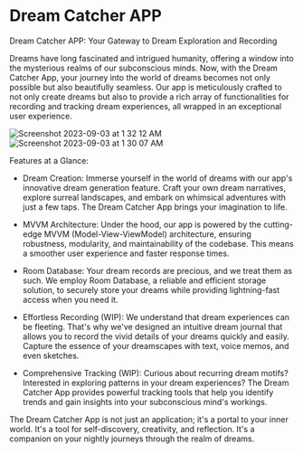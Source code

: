 # Dream Catcher APP
Dream Catcher APP: Your Gateway to Dream Exploration and Recording

Dreams have long fascinated and intrigued humanity, offering a window into the mysterious realms of our subconscious minds. Now, with the Dream Catcher App, your journey into the world of dreams becomes not only possible but also beautifully seamless. Our app is meticulously crafted to not only create dreams but also to provide a rich array of functionalities for recording and tracking dream experiences, all wrapped in an exceptional user experience.

![Screenshot 2023-09-03 at 1 32 12 AM](https://github.com/YuanMaSa/DreamCatcher/assets/23623748/aa230fc1-a4ad-477a-82ab-4b32ef91656a)
![Screenshot 2023-09-03 at 1 30 07 AM](https://github.com/YuanMaSa/DreamCatcher/assets/23623748/1b90f425-ec8f-4557-9ab0-ed27d248af8d)


Features at a Glance:

- Dream Creation: Immerse yourself in the world of dreams with our app's innovative dream generation feature. Craft your own dream narratives, explore surreal landscapes, and embark on whimsical adventures with just a few taps. The Dream Catcher App brings your imagination to life.

- MVVM Architecture: Under the hood, our app is powered by the cutting-edge MVVM (Model-View-ViewModel) architecture, ensuring robustness, modularity, and maintainability of the codebase. This means a smoother user experience and faster response times.

- Room Database: Your dream records are precious, and we treat them as such. We employ Room Database, a reliable and efficient storage solution, to securely store your dreams while providing lightning-fast access when you need it.

- Effortless Recording (WIP): We understand that dream experiences can be fleeting. That's why we've designed an intuitive dream journal that allows you to record the vivid details of your dreams quickly and easily. Capture the essence of your dreamscapes with text, voice memos, and even sketches.

- Comprehensive Tracking (WIP): Curious about recurring dream motifs? Interested in exploring patterns in your dream experiences? The Dream Catcher App provides powerful tracking tools that help you identify trends and gain insights into your subconscious mind's workings.


The Dream Catcher App is not just an application; it's a portal to your inner world. It's a tool for self-discovery, creativity, and reflection. It's a companion on your nightly journeys through the realm of dreams.
